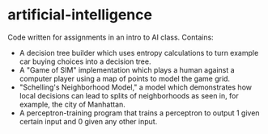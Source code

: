 # artificial-intelligence

Code written for assignments in an intro to AI class. Contains:

- A decision tree builder which uses entropy calculations to turn example car buying choices into a decision tree.
- A "Game of SIM" implementation which plays a human against a computer player using a map of points to model the game grid.
- "Schelling's Neighborhood Model," a model which demonstrates how local decisions can lead to splits of neighborhoods as seen in, for example, the city of Manhattan. 
- A perceptron-training program that trains a perceptron to output 1 given certain input and 0 given any other input.
